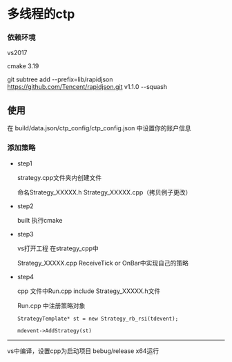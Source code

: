 # 多线程的ctp 

### 依赖环境
vs2017

cmake 3.19

git subtree add --prefix=lib/rapidjson   https://github.com/Tencent/rapidjson.git      v1.1.0   --squash

## 使用
在 build/data.json/ctp_config/ctp_config.json 中设置你的账户信息
### 添加策略

* step1

	strategy.cpp文件夹内创建文件
	
	命名Strategy_XXXXX.h Strategy_XXXXX.cpp（拷贝例子更改）

* step2

	built 执行cmake
	
* step3

	vs打开工程 在strategy_cpp中
	
	Strategy_XXXXX.cpp ReceiveTick or OnBar中实现自己的策略

* step4

	cpp 文件中Run.cpp include Strategy_XXXXX.h文件

	Run.cpp 中注册策略对象
	
	`StrategyTemplate* st = new Strategy_rb_rsi(tdevent);`

	`mdevent->AddStrategy(st)`

-------------

vs中编译，设置cpp为启动项目 bebug/release x64运行

	

